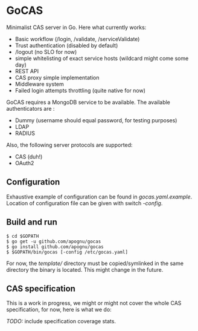 # GoCAS

Minimalist CAS server in Go. Here what currently works:

* Basic workflow (/login, /validate, /serviceValidate)
* Trust authentication (disabled by default)
* /logout (no SLO for now)
* simple whitelisting of exact service hosts (wildcard might come some day)
* REST API
* CAS proxy simple implementation
* Middleware system
 * Failed login attempts throttling (quite native for now)

GoCAS requires a MongoDB service to be available. The available authenticators are :

* Dummy (username should equal password, for testing purposes)
* LDAP
* RADIUS

Also, the following server protocols are supported:

* CAS (duh!)
* OAuth2

## Configuration

Exhaustive example of configuration can be found in _gocas.yaml.example_. Location of configuration file can be given with switch _-config_.

## Build and run

```
$ cd $GOPATH
$ go get -u github.com/apognu/gocas
$ go install github.com/apognu/gocas
$ $GOPATH/bin/gocas [-config /etc/gocas.yaml]
```

For now, the _template/_ directory must be copied/symlinked in the same directory the binary is located. This might change in the future.

## CAS specification

This is a work in progress, we might or might not cover the whole CAS specification, for now, here is what we do:

*TODO:* include specification coverage stats.
